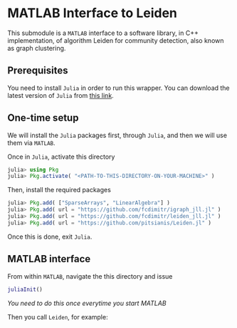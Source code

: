 # MATLAB Interface to Leiden

This submodule is a `MATLAB` interface to a software library, in C++
implementation, of algorithm Leiden for community detection, also
known as graph clustering.

## Prerequisites

You need to install `Julia` in order to run this wrapper. You can
download the latest version of `Julia` from [this link](https://julialang.org/downloads/).

## One-time setup

We will install the `Julia` packages first, through `Julia`, and then
we will use them via `MATLAB`.

Once in `Julia`, activate this directory

``` julia
julia> using Pkg
julia> Pkg.activate( "<PATH-TO-THIS-DIRECTORY-ON-YOUR-MACHINE>" )
```

Then, install the required packages

``` julia
julia> Pkg.add( ["SparseArrays", "LinearAlgebra"] )
julia> Pkg.add( url = "https://github.com/fcdimitr/igraph_jll.jl" )
julia> Pkg.add( url = "https://github.com/fcdimitr/leiden_jll.jl" )
julia> Pkg.add( url = "https://github.com/pitsianis/Leiden.jl" )
```

Once this is done, exit `Julia`.

## MATLAB interface

From within `MATLAB`, navigate the this directory and issue

``` matlab
juliaInit()
```

*You need to do this once everytime you start MATLAB*

Then you call `Leiden`, for example:

``` matlab

```

